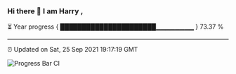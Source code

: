 ### Hi there 👋 I am Harry , 

⏳ Year progress { ██████████████████████▁▁▁▁▁▁▁▁ } 73.37 %

---

⏰ Updated on Sat, 25 Sep 2021 19:17:19 GMT

![Progress Bar CI](https://github.com/duykhang68/duykhang68/workflows/Progress%20Bar%20CI/badge.svg)
